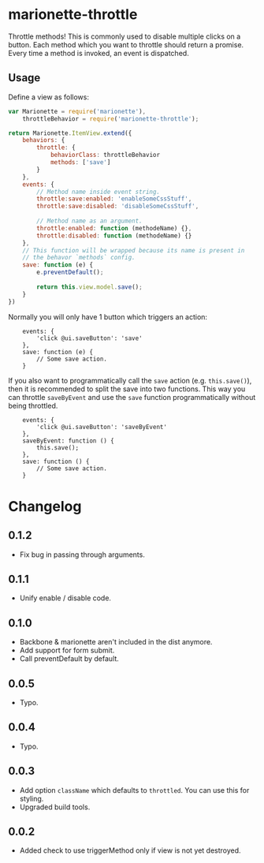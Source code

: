# marionette-throttle

Throttle methods! This is commonly used to disable multiple clicks on a button. 
Each method which you want to throttle should return a promise. Every time a 
method is invoked, an event is dispatched.  

## Usage

Define a view as follows:
```js
var Marionette = require('marionette'),
    throttleBehavior = require('marionette-throttle');

return Marionette.ItemView.extend({
    behaviors: {
        throttle: {
            behaviorClass: throttleBehavior
            methods: ['save']
        }
    },
    events: {
        // Method name inside event string.
        throttle:save:enabled: 'enableSomeCssStuff',
        throttle:save:disabled: 'disableSomeCssStuff',
          
        // Method name as an argument.
        throttle:enabled: function (methodeName) {},
        throttle:disabled: function (methodeName) {}
    },
    // This function will be wrapped because its name is present in
    // the behavor `methods` config.
    save: function (e) {
        e.preventDefault();
 
        return this.view.model.save();
    }
})

```

Normally you will only have 1 button which triggers an action:

```
    events: {
        'click @ui.saveButton': 'save'
    },
    save: function (e) {
        // Some save action.
    }
```

If you also want to programmatically call the `save` action (e.g. `this.save()`), then it is recommended to split the save into two functions. This way you can throttle `saveByEvent` and use the `save` function programmatically without being throttled.

```
    events: {
        'click @ui.saveButton': 'saveByEvent'
    },
    saveByEvent: function () {
        this.save();
    },
    save: function () {
        // Some save action.
    }
```


# Changelog

## 0.1.2
- Fix bug in passing through arguments.

## 0.1.1
- Unify enable / disable code.

## 0.1.0
- Backbone & marionette aren't included in the dist anymore.
- Add support for form submit.
- Call preventDefault by default.

## 0.0.5
- Typo.

## 0.0.4
- Typo.

## 0.0.3
- Add option `className` which defaults to  `throttled`. You can use this for styling.
- Upgraded build tools.

## 0.0.2
- Added check to use triggerMethod only if view is not yet destroyed.
